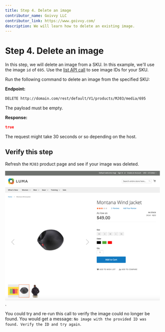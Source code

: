 ```yaml
---
title: Step 4. Delete an image 
contributor_name: Goivvy LLC
contributor_link: https://www.goivvy.com/
description: We will learn how to delete an existing image.
--- 
```


# Step 4. Delete an image

In this step, we will delete an image from a SKU. In this example, we'll use the image `id` of `695`. Use the [list API call](https://developer.adobe.com/commerce/webapi/rest/tutorials/image/list/) to see image IDs for your SKU.

Run the following command to delete an image from the specified SKU:

**Endpoint:**

```html
DELETE http://domain.com/rest/default/V1/products/MJ03/media/695
```

The payload must be empty.

**Response:**

```json
true
```

The request might take 30 seconds or so depending on the host.

## Verify this step

Refresh the `MJ03` product page and see if your image was deleted.

![Deleted Image](../../../_images/delete-image-frontend.png).

You could try and re-run this call to verify the image could no longer be found. You would get a message: `No image with the provided ID was found. Verify the ID and try again`.

